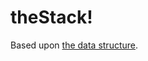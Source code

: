 # theStack!

Based upon [the data structure][1].

 [1]: http://en.wikipedia.org/wiki/Stack_(data_structure)
